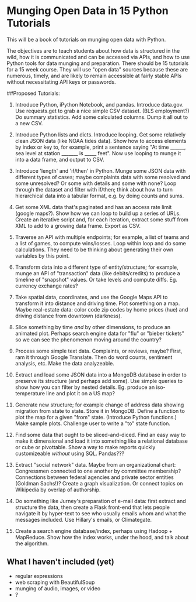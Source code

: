 # Munging Open Data in 15 Python Tutorials

This will be a book of tutorials on munging open data with Python.

The objectives are to teach students about how data is structured in the wild, how it is communicated and can be accessed via APIs, and how to use Python tools for data munging and preparation.  There should be 15 tutorials for a 15 week course.  They will use "open data" sources because these are numerous, timely, and are likely to remain accessible at fairly stable APIs without necessitating API keys or passwords.

##Proposed Tutorials:

1. Introduce Python, iPython Notebook, and pandas.  Introduce data.gov.  Use requests.get to grab a nice simple CSV dataset. (BLS employment?)  Do summary statistics.  Add some calculated columns.  Dump it all out to a new CSV.

1. Introduce Python lists and dicts.  Introduce looping.  Get some relatively clean JSON data (like NOAA tides data).  Show how to access elements by index or key to, for example, print a sentence saying "At time ______, sea level at station _______ is _____ feet".  Now use looping to munge it into a data frame, and output to CSV.

1. Introduce 'length' and 'if/then' in Python.  Munge some JSON data with different types of cases; maybe complaints data with some resolved and some unresolved?  Or some with details and some with none?  Loop through the dataset and filter with if/then; think about how to turn hierarchical data into a tabular format, e.g. by doing counts and sums.

1. Get some XML data that's paginated and has an access rate limit (google maps?).  Show how we can loop to build up a series of URLs.  Create an iterative script and, for each iteration, extract some stuff from XML to add to a growing data frame.  Export as CSV.

1. Traverse an API with multiple endpoints; for example, a list of teams and a list of games, to compute wins/losses.  Loop within loop and do some calculations.  They need to be thinking about generating their own variables by this point.

1. Transform data into a different type of entity/structure; for example, munge an API of "transaction" data (like debits/credits) to produce a timeline of "snapshot" values.  Or take levels and compute diffs.  Eg. currency exchange rates?

1. Take spatial data, coordinates, and use the Google Maps API to transform it into distance and driving time.  Plot something on a map.  Maybe real-estate data: color code zip codes by home prices (hue) and driving distance from downtown (darkness).

1. Slice something by time *and* by other dimensions, to produce an animated plot.  Perhaps search engine data for "flu" or "bieber tickets" so we can see the phenomenon moving around the country?

1. Process some simple text data. Complaints, or reviews, maybe?  First, ram it through Google Translate.  Then do word counts, sentiment analysis, etc.  Make the data analyzeable.

1. Extract and load some JSON data into a MongoDB database in order to preserve its structure (and perhaps add some).  Use simple queries to show how you can filter by nested details.  Eg. produce an iso-temperature line and plot it on a US map?

1. Generate new structure; for example change of address data showing migration from state to state.  Store it in MongoDB.  Define a function to plot the map for a given "from" state.  (Introduce Python functions.)  Make sample plots.  Challenge user to write a "to" state function.

1. Find some data that ought to be sliced-and-diced.  Find an easy way to make it dimensional and load it into something like a relational database or cube or pivottable.  Show a way to make reports quickly customizeable *without* using SQL.  Pandas???

1. Extract "social network" data.  Maybe from an organizational chart: Congressmen connected to one another by committee membership?  Connections between federal agencies and private sector entities (Goldman Sachs!)?  Create a graph visualization.  Or connect topics on Wikipedia by overlap of authorship.

1. Do something like Jurney's preparation of e-mail data: first extract and structure the data, then create a Flask front-end that lets people navigate it by hyper-text to see who usually emails whom and what the messages included.  Use Hillary's emails, or Climategate.

1. Create a search engine database/index, perhaps using Hadoop + MapReduce.  Show how the index works, under the hood, and talk about the algorithm.

## What I haven't included (yet)

- regular expressions
- web scraping with BeautifulSoup
- munging of audio, images, or video
- ?
